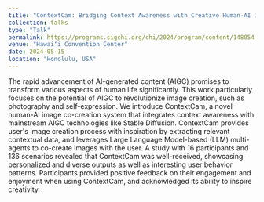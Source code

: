 ```yaml
---
title: "ContextCam: Bridging Context Awareness with Creative Human-AI Image Co-Creation"
collection: talks
type: "Talk"
permalink: https://programs.sigchi.org/chi/2024/program/content/148054
venue: "Hawaiʻi Convention Center"
date: 2024-05-15
location: "Honolulu, USA"
---
```


The rapid advancement of AI-generated content (AIGC) promises to transform various aspects of human life significantly. This work particularly focuses on the potential of AIGC to revolutionize image creation, such as photography and self-expression. We introduce ContextCam, a novel human-AI image co-creation system that integrates context awareness with mainstream AIGC technologies like Stable Diffusion. ContextCam provides user's image creation process with inspiration by extracting relevant contextual data, and leverages Large Language Model-based (LLM) multi-agents to co-create images with the user. A study with 16 participants and 136 scenarios revealed that ContextCam was well-received, showcasing personalized and diverse outputs as well as interesting user behavior patterns. Participants provided positive feedback on their engagement and enjoyment when using ContextCam, and acknowledged its ability to inspire creativity.
